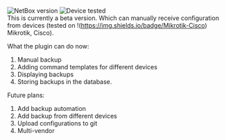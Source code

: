 ![NetBox version](https://img.shields.io/badge/netbox-4.4.1-blue)
![Device tested](https://img.shields.io/badge/Mikrotik-Cisco-blue)
<br>
This is currently a beta version. Which can manually receive configuration from devices (tested on !(https://img.shields.io/badge/Mikrotik-Cisco)   Mikrotik, Cisco).

What the plugin can do now:
1) Manual backup
2) Adding command templates for different devices
3) Displaying backups
4) Storing backups in the database.

Future plans:

1) Add backup automation
2) Add backup from different devices
3) Upload configurations to git
4) Multi-vendor
